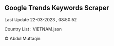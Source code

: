 

## Google Trends Keywords Scraper 
 
Last Update 22-03-2023 , 08:50:52

Country List :
VIETNAM.json



© Abdul Muttaqin 
